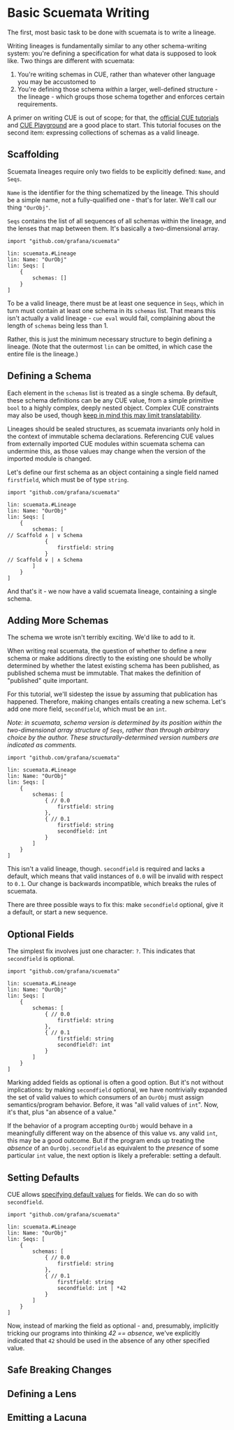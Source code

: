 # Basic Scuemata Writing

The first, most basic task to be done with scuemata is to write a lineage.

Writing lineages is fundamentally similar to any other schema-writing system: you're defining a specification for what data is supposed to look like. Two things are different with scuemata:

1. You're writing schemas in CUE, rather than whatever other language you may be accustomed to
2. You're defining those schema _within_ a larger, well-defined structure - the lineage - which groups those schema together and enforces certain requirements.

A primer on writing CUE is out of scope; for that, the [official CUE tutorials](https://cuelang.org/docs/tutorials/) and [CUE Playground](https://tip.cuelang.org/play/?id=#cue@export@cue) are a good place to start. This tutorial focuses on the second item: expressing collections of schemas as a valid lineage.

## Scaffolding

Scuemata lineages require only two fields to be explicitly defined: `Name`, and `Seqs`. 

`Name` is the identifier for the thing schematized by the lineage. This should be a simple name, not a fully-qualified one - that's for later. We'll call our thing `"OurObj"`.

`Seqs` contains the list of all sequences of all schemas within the lineage, and the lenses that map between them. It's basically a two-dimensional array.

```cue
import "github.com/grafana/scuemata"

lin: scuemata.#Lineage 
lin: Name: "OurObj"
lin: Seqs: [
    {
        schemas: []
    }
]
```

To be a valid lineage, there must be at least one sequence in `Seqs`, which in turn must contain at least one schema in its `schemas` list. That means this isn't actually a valid lineage - `cue eval` would fail, complaining about the length of `schemas` being less than 1. 

Rather, this is just the minimum necessary structure to begin defining a lineage. (Note that the outermost `lin` can be omitted, in which case the entire file is the lineage.)

## Defining a Schema

Each element in the `schemas` list is treated as a single schema. By default, these schema definitions can be any CUE value, from a simple primitive `bool` to a highly complex, deeply nested object. Complex CUE constraints may also be used, though [keep in mind this may limit translatability](TODO).

Lineages should be sealed structures, as scuemata invariants only hold in the context of immutable schema declarations. Referencing CUE values from externally imported CUE modules within scuemata schema can undermine this, as those values may change when the version of the imported module is changed.

Let's define our first schema as an object containing a single field named `firstfield`, which must be of type `string`.

```cue
import "github.com/grafana/scuemata"

lin: scuemata.#Lineage 
lin: Name: "OurObj"
lin: Seqs: [
    {
        schemas: [
// Scaffold ∧ | ∨ Schema
            {
                firstfield: string
            }
// Scaffold ∨ | ∧ Schema
        ]
    }
]
```

And that's it - we now have a valid scuemata lineage, containing a single schema.

## Adding More Schemas

The schema we wrote isn't terribly exciting. We'd like to add to it.

When writing real scuemata, the question of whether to define a new schema or make additions directly to the existing one should be wholly determined by whether the latest existing schema has been published, as published schema must be immutable. That makes the definition of "published" quite important.

For this tutorial, we'll sidestep the issue by assuming that publication has happened. Therefore, making changes entails creating a new schema. Let's add one more field, `secondfield`, which must be an `int`.

_Note: in scuemata, schema version is determined by its position within the two-dimensional array structure of `Seqs`, rather than through arbitrary choice by the author. These structurally-determined version numbers are indicated as comments._

```cue
import "github.com/grafana/scuemata"

lin: scuemata.#Lineage 
lin: Name: "OurObj"
lin: Seqs: [
    {
        schemas: [
            { // 0.0
                firstfield: string
            },
            { // 0.1
                firstfield: string
                secondfield: int
            }
        ]
    }
]
```

This isn't a valid lineage, though. `secondfield` is required and lacks a default, which means that valid instances of `0.0` will be invalid with respect to `0.1`. Our change is backwards incompatible, which breaks the rules of scuemata.

There are three possible ways to fix this: make `secondfield` optional, give it a default, or start a new sequence.

## Optional Fields

The simplest fix involves just one character: `?`. This indicates that `secondfield` is optional.

```cue
import "github.com/grafana/scuemata"

lin: scuemata.#Lineage 
lin: Name: "OurObj"
lin: Seqs: [
    {
        schemas: [
            { // 0.0
                firstfield: string
            },
            { // 0.1
                firstfield: string
                secondfield?: int
            }
        ]
    }
]
```

Marking added fields as optional is often a good option. But it's not without implications: by making `secondfield` optional, we have nontrivially expanded the set of valid values to which consumers of an `OurObj` must assign semantics/program behavior. Before, it was "all valid values of `int`". Now, it's that, plus "an absence of a value."

If the behavior of a program accepting `OurObj` would behave in a meaningfully different way on the absence of this value vs. any valid `int`, this may be a good outcome. But if the program ends up treating the _absence_ of an `OurObj.secondfield` as equivalent to the _presence_ of some particular `int` value, the next option is likely a preferable: setting a default.

## Setting Defaults

CUE allows [specifying default values](https://cuelang.org/docs/tutorials/tour/types/defaults/) for fields. We can do so with `secondfield`.

```cue
import "github.com/grafana/scuemata"

lin: scuemata.#Lineage 
lin: Name: "OurObj"
lin: Seqs: [
    {
        schemas: [
            { // 0.0
                firstfield: string
            },
            { // 0.1
                firstfield: string
                secondfield: int | *42
            }
        ]
    }
]
```

Now, instead of marking the field as optional - and, presumably, implicitly tricking our programs into thinking _42 == absence_, we've explicitly indicated that `42` should be used in the absence of any other specified value.


## Safe Breaking Changes

## Defining a Lens

## Emitting a Lacuna